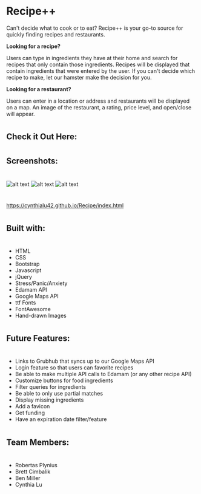 # Recipe++

Can't decide what to cook or to eat?  Recipe++ is your go-to source for quickly finding recipes and restaurants. 

**Looking for a recipe?**

Users can type in ingredients they have at their home and search for recipes that only contain those ingredients.  Recipes will be displayed that contain ingredients that were entered by the user.  If you can't decide which recipe to make, let our hamster make the decision for you.

**Looking for a restaurant?**

Users can enter in a location or address and restaurants will be displayed on a map.  An image of the restaurant, a rating, price level, and open/close will appear.

#

## Check it Out Here:

#

## Screenshots:
#

![alt text](https://github.com/cynthialu42/Recipe/blob/master/images/Recipe-index-screenshot.png?raw=true)
![alt text](https://github.com/cynthialu42/Recipe/blob/master/images/Recipes-page-screenshot.png?raw=true)
![alt text](https://github.com/cynthialu42/Recipe/blob/master/images/Restaurant-page-screenshot.png?raw=true)

#

https://cynthialu42.github.io/Recipe/index.html


#
## Built with:
#
- HTML
- CSS
- Bootstrap
- Javascript
- jQuery
- Stress/Panic/Anxiety
- Edamam API
- Google Maps API
- ttf Fonts
- FontAwesome
- Hand-drawn Images

#
## Future Features:
#
- Links to Grubhub that syncs up to our Google Maps API
- Login feature so that users can favorite recipes
- Be able to make multiple API calls to Edamam (or any other recipe API)
- Customize buttons for food ingredients
- Filter queries for ingredients
- Be able to only use partial matches
- Display missing ingredients
- Add a favicon
- Get funding
- Have an expiration date filter/feature

#
## Team Members:
#

- Robertas Plynius
- Brett Cimbalik
- Ben Miller
- Cynthia Lu


